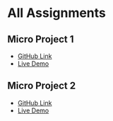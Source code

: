# All Assignments

## Micro Project 1
- [GitHub Link](https://github.com/durgaprasad118/All-Assignments/tree/main/microproject1)
- [Live Demo](https://microproject1-nine.vercel.app/) 

  
## Micro Project 2
- [GitHub Link](https://github.com/durgaprasad118/All-Assignments/tree/main/microproject2)
- [Live Demo ](https://microproject2-vert.vercel.app/)
